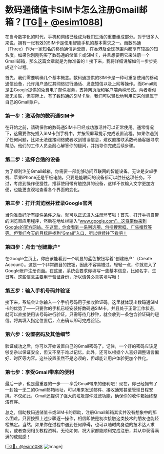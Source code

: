 # 数码通储值卡SIM卡怎么注册Gmail邮箱？[[TG💪+ @esim1088](https://t.me/s/esim1088)]

在当今数字化的时代，手机和网络已经成为我们生活的重要组成部分。对于很多人来说，拥有一张有效的SIM卡是使用智能手机的基本需求之一。而数码通（Three）作为一家知名的移动通信运营商，在香港及全球范围内都享有较高的知名度。如果你刚刚购买了数码通的储值卡或SIM卡，并且想要用它来注册一个Gmail邮箱，那么这篇文章就是为你准备的！接下来，我将详细讲解如何一步步完成这个过程。

首先，我们需要明确几个基本概念。数码通提供的SIM卡是一种可重复使用的移动通信设备，允许用户通过其网络进行通话、发送短信以及上网等操作。而Gmail则是由Google提供的免费电子邮件服务，支持网页版和客户端两种形式。两者看似毫无关联，但实际上，有了数码通的SIM卡后，我们可以轻松地利用它来创建属于自己的Gmail账户。

### 第一步：激活你的数码通SIM卡

在开始之前，请确保你的数码通SIM卡已经成功激活并可以正常使用。通常情况下，这需要你先插入SIM卡到手机中，并按照屏幕提示完成设置流程。如果你遇到了任何问题，比如无法连接网络或者收到错误信息，建议直接联系数码通客服寻求帮助。他们的工作人员会耐心解答你的疑问，并指导你完成后续步骤。

### 第二步：选择合适的设备

为了顺利注册Gmail邮箱，你需要一部能够访问互联网的智能设备。无论是安卓手机、苹果iPhone还是平板电脑，只要是能联网的设备都可以胜任这项任务。不过，考虑到操作便捷性，推荐使用带有触控屏的设备，这样不仅输入文字更加方便，也能更直观地查看各个界面的变化。

### 第三步：打开浏览器并登录Google官网

当你准备好所有硬件条件之后，就可以正式进入注册环节啦！首先，打开手机自带的浏览器应用程序，然后在地址栏输入“www.google.com”。这将带你来到Google的官方网站。在这里，你会看到一系列选项，包括搜索框、广告推荐等等。但我们今天的目标是找到“Gmail”入口，所以继续往下看吧！

### 第四步：点击“创建账户”

在Google主页上，你应该能看到一个明显的蓝色按钮写着“创建账户”（Create Account）。这是一个非常醒目的按钮，因此不容易错过。轻轻一点，你就进入了Google账户注册页面。在这里，系统会要求你填写一些基本信息，比如名字、生日等。这些信息主要用于验证身份，所以请务必真实填写哦！

### 第五步：输入手机号码并验证

接下来，系统会让你输入一个手机号码用于接收验证码。这里就体现出数码通SIM卡的优势了——只要你的手机已经安装好数码通SIM卡，并且处于正常工作状态，就可以直接使用该号码进行验证。只需等待几秒钟，就会收到一条包含验证码的短信。将其填入指定位置后，点击确认即可完成验证。

### 第六步：设置密码及其他细节

验证成功之后，你可以开始设置自己的Gmail密码了。记住，一个好的密码应该足够复杂以保证安全，但又不至于难以记忆。此外，还可以根据个人喜好调整语言偏好、时区等内容。这些设置虽然不是必须的，但却能让用户体验更加个性化。

### 第七步：享受Gmail带来的便利

最后一步，也是最重要的一步——享受Gmail带来的便利吧！现在，你已经拥有了一封独一无二的Gmail邮箱地址，可以用来发送邮件、接收通知甚至管理日程安排。不仅如此，Gmail还提供了强大的垃圾邮件过滤功能，确保你的收件箱始终整洁有序。

总之，借助数码通储值卡或SIM卡的帮助，注册Gmail邮箱其实并没有想象中的那么困难。只要按照上述步骤逐一操作，相信即使是初次接触这类技术的朋友也能轻松搞定。当然，如果你在过程中遇到任何障碍，也可以随时向身边的技术达人求助，或者查阅相关教程资料。无论如何，祝大家都能顺利完成注册，并从中获得满满的成就感！

[[TG💪+ @esim1088](https://t.me/s/esim1088) ![Image](https://i.postimg.cc/4NQfJmqS/Snipaste-2025-05-13-00-14-12.png)]